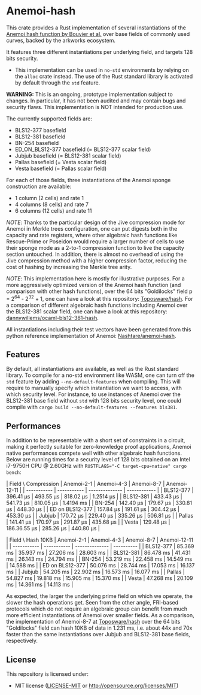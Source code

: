 # Anemoi-hash

This crate provides a Rust implementation of several instantiations of the [Anemoi hash function by Bouvier et al.](https://eprint.iacr.org/2022/840.pdf) over base fields of commonly used curves, backed by the arkworks ecosystem.

It features three different instantiations per underlying field, and targets 128 bits security.

* This implementation can be used in `no-std` environments by relying on the `alloc` crate instead. The use of the Rust standard library is activated by default through the `std` feature.

**WARNING:** This is an ongoing, prototype implementation subject to changes. In particular, it has not been audited and may contain bugs and security flaws. This implementation is NOT intended for production use.

The currently supported fields are:

* BLS12-377 basefield
* BLS12-381 basefield
* BN-254 basefield
* ED_ON_BLS12-377 basefield (= BLS12-377 scalar field)
* Jubjub basefield (= BLS12-381 scalar field)
* Pallas basefield (= Vesta scalar field)
* Vesta basefield (= Pallas scalar field)

For each of those fields, three instantiations of the Anemoi sponge construction are available:

* 1 column (2 cells) and rate 1
* 4 columns (8 cells) and rate 7
* 6 columns (12 cells) and rate 11

*NOTE*: Thanks to the particular design of the Jive compression mode for Anemoi in Merkle trees configuration, one can put digests both in the capacity and rate registers, where other algebraic hash functions like Rescue-Prime or Poseidon would require a larger number of cells to use their sponge mode as a 2-to-1 compression function to live the capacity section untouched. In addition, there is almost no overhead of using the Jive compression method with a
higher compression factor, reducing the cost of hashing by increasing the Merkle tree arity.

*NOTE*: This implementation here is mostly for illustrative purposes. For a more aggressively optimized version of the Anemoi hash function (and comparison with other hash functions), over the 64 bits "Goldilocks" field
p = 2<sup>64</sup> - 2<sup>32</sup> + 1, one can have a look at this repository: [Toposware/hash](https://github.com/toposware/hash/tree/anemoi). For a comparison of different algebraic
hash functions including Anemoi over the BLS12-381 scalar field, one can have a look at this repository: [dannywillems/ocaml-bls12-381-hash](https://github.com/dannywillems/ocaml-bls12-381-hash).

All instantiations including their test vectors have been generated from this python reference implementation of Anemoi: [Nashtare/anemoi-hash](https://github.com/Nashtare/anemoi-hash).

## Features

By default, all instantiations are available, as well as the Rust standard library. To compile for a no-std environment like WASM, one can turn off the `std` feature
by adding `--no-default-features` when compiling. This will require to manually specify which instantiation we want to access, with which security level. For instance,
to use instances of Anemoi over the BLS12-381 base field without `std` with 128 bits security level, one could compile with
`cargo build --no-default-features --features bls381`.

## Performances

In addition to be representable with a short set of constraints in a circuit, making it perfectly suitable for zero-knowledge proof applications, Anemoi native performances compete well with other algebraic hash functions. Below are running times for a security level of 128 bits obtained on an Intel i7-9750H CPU @ 2.60GHz with `RUSTFLAGS="-C target-cpu=native" cargo bench`:

| Field \ Compression | Anemoi-2-1 | Anemoi-4-3 | Anemoi-8-7 | Anemoi-12-11 |
| ----------- | ----------- | -------------- | ------------ |
| BLS12-377 | 396.41 µs | 493.55 µs | 818.02 µs | 1.2514 µs |
| BLS12-381 | 433.43 µs | 541.73 µs | 810.05 µs | 1.4194 ms |
| BN-254 | 142.40 µs | 179.67 µs | 330.81 µs | 448.30 µs |
| ED on BLS12-377 | 157.84 µs | 191.61 µs | 304.42 µs | 453.30 µs |
| Jubjub | 170.72 µs | 229.40 µs | 335.26 µs | 506.81 µs |
| Pallas | 141.41 µs | 170.97 µs | 291.87 µs | 435.68 µs |
| Vesta | 129.48 µs | 186.36.55 µs | 285.26 µs | 440.80 µs |

| Field \ Hash 10KB | Anemoi-2-1 | Anemoi-4-3 | Anemoi-8-7 | Anemoi-12-11 |
| ----------- | ----------- | -------------- | ---------- |
| BLS12-377 | 85.369 ms | 35.937 ms | 27.206 ms | 28.603 ms |
| BLS12-381 | 86.478 ms | 41.431 ms | 26.143 ms | 24.794 ms |
| BN-254 | 53.219 ms | 22.458 ms | 14.549 ms | 14.588 ms |
| ED on BLS12-377 | 50.076 ms | 28.744 ms | 17.053 ms | 16.137 ms |
| Jubjub | 54.205 ms | 22.902 ms | 16.573 ms | 16.077 ms |
| Pallas | 54.827 ms | 19.818 ms | 15.905 ms | 15.370 ms |
| Vesta | 47.268 ms | 20.109 ms | 14.361 ms | 14.113 ms |

As expected, the larger the underlying prime field on which we operate, the slower the hash operations get. Seen from the other angle, FRI-based protocols which do not require an algebraic group can benefit from much more efficient instantiations of Anemoi over smaller fields. As a comparison, the implementation of Anemoi-8-7
at [Toposware/hash](https://github.com/toposware/hash/tree/anemoi) over the 64 bits "Goldilocks" field can hash 10KB of data in 1.231 ms, i.e. about 44x and 70x faster than the same instantiations over Jubjub and BLS12-381 base fields, respectively.

## License

This repository is licensed under:

* MIT license ([LICENSE-MIT](LICENSE-MIT) or <http://opensource.org/licenses/MIT>)
